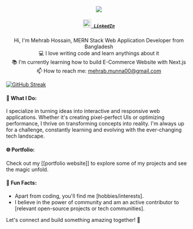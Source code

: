 <h1 align="center">
  <a href="https://git.io/typing-svg">
    <img src="https://readme-typing-svg.herokuapp.com/?lines=Hello,+There!+👋;....This+is+Mehrab+Hossain....;Nice+to+meet+you!&center=true&size=30">
  </a>
</h1>

<h5 align="center">
  <code><a href="https://www.linkedin.com/in/mehrab-hossain-505390274" title="LinkedIn Profile"><img width="22" src="images/linkedin.svg"> LinkedIn</a></code>
</h5>

<p align="center">
  Hi, I'm Mehrab Hossain, MERN Stack Web Application Developer from Bangladesh
  <br>
  💻 I love writing code and learn anythings about it
  <br>
  📚 I’m currently learning how to build E-Commerce Website with Next.js
  <br>
  📫 How to reach me: <a href="mailto: mehrab.munna00@gmail.com">mehrab.munna00@gmail.com</a>
</p>


 [![GitHub Streak](https://streak-stats.demolab.com?user=mehrabhossain1&theme=dracula)](https://git.io/streak-stats)

#### 🚀 What I Do:
I specialize in turning ideas into interactive and responsive web applications. Whether it's creating pixel-perfect UIs or optimizing performance, I thrive on transforming concepts into reality. I'm always up for a challenge, constantly learning and evolving with the ever-changing tech landscape.

#### 🌐 Portfolio:
Check out my [[portfolio website]] to explore some of my projects and see the magic unfold.

#### 🌈 Fun Facts:
- Apart from coding, you'll find me [hobbies/interests].
- I believe in the power of community and am an active contributor to [relevant open-source projects or tech communities].

Let's connect and build something amazing together! 🚀
